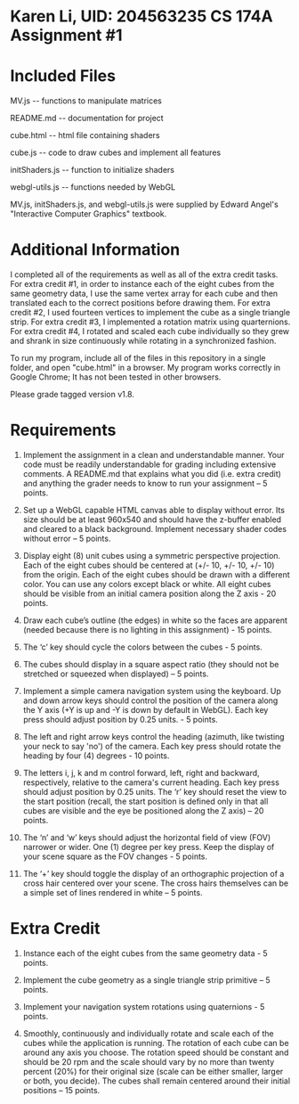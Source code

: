 Karen Li, UID: 204563235
CS 174A Assignment #1
========================

Included Files
==============
MV.js -- functions to manipulate matrices

README.md -- documentation for project

cube.html -- html file containing shaders 

cube.js -- code to draw cubes and implement all features

initShaders.js --  function to initialize shaders

webgl-utils.js -- functions needed by WebGL

MV.js, initShaders.js, and webgl-utils.js were supplied by Edward Angel's "Interactive Computer Graphics" textbook.

Additional Information
======================

I completed all of the requirements as well as all of the extra credit tasks. For extra credit #1, in order to instance each of the eight cubes from the same geometry data, I use the same vertex array for each cube and then translated each to the correct positions before drawing them. For extra credit #2, I used fourteen vertices to implement the cube as a single triangle strip. For extra credit #3, I implemented a rotation matrix using quarternions. For extra credit #4, I rotated and scaled each cube individually so they grew and shrank in size continuously while rotating in a synchronized fashion.

To run my program, include all of the files in this repository in a single folder, and open "cube.html" in a browser. My program works correctly in Google Chrome; It has not been tested in other browsers. 

Please grade tagged version v1.8. 

Requirements
============
 
1. Implement the assignment in a clean and understandable manner. Your code must be readily understandable for grading including extensive comments. A README.md that explains what you did (i.e. extra credit) and anything the grader needs to know to run your assignment – 5 points.
 
2. Set up a WebGL capable HTML canvas able to display without error. Its size should be at least 960x540 and should have the z-buffer enabled and cleared to a black background. Implement necessary shader codes without error – 5 points.

3. Display eight (8) unit cubes using a symmetric perspective projection. Each of the eight cubes should be centered at (+/- 10, +/- 10, +/- 10) from the origin. Each of the eight cubes should be drawn with a different color. You can use any colors except black or white. All eight cubes should be visible from an initial camera position along the Z axis - 20 points.

4. Draw each cube’s outline (the edges) in white so the faces are apparent (needed because there is no lighting in this assignment) - 15 points.

5. The ‘c’ key should cycle the colors between the cubes - 5 points.

6. The cubes should display in a square aspect ratio (they should not be stretched or squeezed when displayed) – 5 points.
 
7. Implement a simple camera navigation system using the keyboard. Up and down arrow keys should control the position of the camera along the Y axis (+Y is up and -Y is down by default in WebGL). Each key press should adjust position by 0.25 units. - 5 points.

8. The left and right arrow keys control the heading (azimuth, like twisting your neck to say 'no') of the camera. Each key press should rotate the heading by four (4) degrees - 10 points.

9. The letters i, j, k and m control forward, left, right and backward, respectively, relative to the camera's current heading. Each key press should adjust position by 0.25 units. The ‘r’ key should reset the view to the start position (recall, the start position is defined only in that all cubes are visible and the eye be positioned along the Z axis) – 20 points.

10. The ‘n’ and ‘w’ keys should adjust the horizontal field of view (FOV) narrower or wider. One (1) degree per key press. Keep the display of your scene square as the FOV changes - 5 points.

11. The ‘+’ key should toggle the display of an orthographic projection of a cross hair centered over your scene. The cross hairs themselves can be a simple set of lines rendered in white – 5 points.

Extra Credit
============

1. Instance each of the eight cubes from the same geometry data - 5 points.

2. Implement the cube geometry as a single triangle strip primitive – 5 points.

3. Implement your navigation system rotations using quaternions - 5 points.

4. Smoothly, continuously and individually rotate and scale each of the cubes while the application is running. The rotation of each cube can be around any axis you choose. The rotation speed should be constant and should be 20 rpm and the scale should vary by no more than twenty percent (20%) for their original size (scale can be either smaller, larger or both, you decide). The cubes shall remain centered around their initial positions – 15 points.
